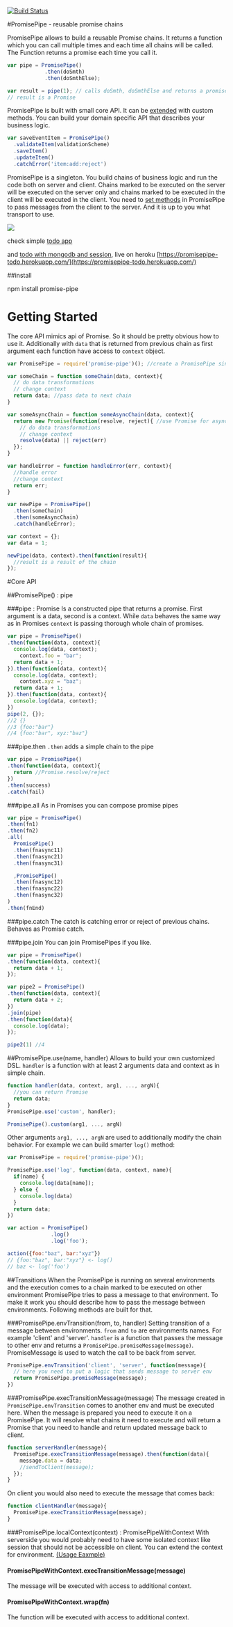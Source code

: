 [![Build Status](https://travis-ci.org/edjafarov/PromisePipe.svg?branch=master)](https://travis-ci.org/edjafarov/PromisePipe)

#PromisePipe - reusable promise chains

PromisePipe allows to build a reusable Promise chains. It returns a function which you can call multiple times and each time all chains will be called. The Function returns a promise each time you call it.

```javascript
var pipe = PromisePipe()
			.then(doSmth)
            .then(doSmthElse);

var result = pipe(1); // calls doSmth, doSmthElse and returns a promise
// result is a Promise

```

PromisePipe is built with small core API. It can be [extended](#promisepipeusename-handler) with custom methods. You can build your domain specific API that describes your business logic.

```javascript
var saveEventItem = PromisePipe()
  .validateItem(validationScheme)
  .saveItem()
  .updateItem()
  .catchError('item:add:reject')
```

PromisePipe is a singleton. You build chains of business logic and run the code both on server and client. Chains marked to be executed on the server will be executed on the server only and chains marked to be executed in the client will be executed in the client. You need to [set methods](#transitions) in PromisePipe to pass messages from the client to the server. And it is up to you what transport to use.

![](http://g.recordit.co/Ck1tyZ5qA8.gif)

check simple [todo app](https://github.com/edjafarov/PromisePipe/tree/master/example/simple-todo)

and [todo with mongodb and session](https://github.com/edjafarov/PromisePipe/tree/master/example/mongotodo), live on heroku [https://promisepipe-todo.herokuapp.com/](https://promisepipe-todo.herokuapp.com/)

##install

npm install promise-pipe


# Getting Started

The core API mimics api of Promise. So it should be pretty obvious how to use it. Additionally with `data` that is returned from previous chain as first argument each function have access to `context` object.

```javascript
var PromisePipe = require('promise-pipe')(); //create a PromisePipe singleton

var someChain = function someChain(data, context){
  // do data transformations
  // change context
  return data; //pass data to next chain
}

var someAsyncChain = function someAsyncChain(data, context){
  return new Promise(function(resolve, reject){ //use Promise for async transformations
    // do data transformations
	// change context
    resolve(data) || reject(err)
  });
}

var handleError = function handleError(err, context){
  //handle error
  //change context
  return err;
}

var newPipe = PromisePipe()
  .then(someChain)
  .then(someAsyncChain)
  .catch(handleError);

var context = {};
var data = 1;

newPipe(data, context).then(function(result){
  //result is a result of the chain
});
```

#Core API

##PromisePipe() : pipe

###pipe : Promise
Is a constructed pipe that returns a promise. First argument is a data, second is a context. While `data` behaves the same way as in Promises `context` is passing thorough whole chain of promises.

```javascript
var pipe = PromisePipe()
.then(function(data, context){
  console.log(data, context);
    context.foo = "bar";
  return data + 1;
}).then(function(data, context){
  console.log(data, context);
    context.xyz = "baz";
  return data + 1;
}).then(function(data, context){
  console.log(data, context);
})
pipe(2, {});
//2 {}
//3 {foo:"bar"}
//4 {foo:"bar", xyz:"baz"}
```
###pipe.then
`.then` adds a simple chain to the pipe
```javascript
var pipe = PromisePipe()
.then(function(data, context){
  return //Promise.resolve/reject
})
.then(success)
.catch(fail)
```
###pipe.all
As in Promises you can compose promise pipes
```javascript
var pipe = PromisePipe()
.then(fn1)
.then(fn2)
.all(
  PromisePipe()
  .then(fnasync11)
  .then(fnasync21)
  .then(fnasync31)

  ,PromisePipe()
  .then(fnasync12)
  .then(fnasync22)
  .then(fnasync32)
)
.then(fnEnd)
```
###pipe.catch
The catch is catching error or reject of previous chains. Behaves as Promise catch.

###pipe.join
You can join PromisePipes if you like.

```javascript
var pipe = PromisePipe()
.then(function(data, context){
  return data + 1;
});

var pipe2 = PromisePipe()
.then(function(data, context){
  return data + 2;
})
.join(pipe)
.then(function(data){
  console.log(data);
});

pipe2(1) //4
```

##PromisePipe.use(name, handler)
Allows to build your own customized DSL. `handler` is a function with at least 2 arguments data and context as in simple chain.

```javascript
function handler(data, context, arg1, ..., argN){
  //you can return Promise
  return data;
}
PromisePipe.use('custom', handler);

PromisePipe().custom(arg1, ..., argN)
```

Other arguments `arg1, ..., argN` are used to additionally modify the chain behavior. For example we can build smarter `log()` method:

```javascript
var PromisePipe = require('promise-pipe')();

PromisePipe.use('log', function(data, context, name){
  if(name) {
    console.log(data[name]);
  } else {
    console.log(data)
  }
  return data;
})

var action = PromisePipe()
			  .log()
              .log('foo');

action({foo:"baz", bar:"xyz"})
// {foo:"baz", bar:"xyz"} <- log()
// baz <- log('foo')
```

##Transitions
When the PromisePipe is running on several environments and the execution comes to a chain marked to be executed on other environment PromisePipe tries to pass a message to that environment. To make it work you should describe how to pass the message between environments. Following methods are built for that.

###PromisePipe.envTransition(from, to, handler)
Setting transition of a message between environments. `from` and `to` are environments names. For example 'client' and 'server'. `handler` is a function that passes the message to other env and returns a `PromisePipe.promiseMessage(message)`. PromiseMessage is used to watch the call to be back from server.

```javascript
PromisePipe.envTransition('client', 'server', function(message){
  // here you need to put a logic that sends message to server env
  return PromisePipe.promiseMessage(message);
})
```
###PromisePipe.execTransitionMessage(message)
The message created in `PromisePipe.envTransition` comes to another env and must be executed here. When the message is prepared you need to execute it on a PromisePipe. It will resolve what chains it need to execute and will return a Promise that you need to handle and return updated message back to client.

```javascript
function serverHandler(message){
  PromisePipe.execTransitionMessage(message).then(function(data){
	message.data = data;
    //sendToClient(message);
  });
}
```
On client you would also need to execute the message that comes back:

```javascript
function clientHandler(message){
  PromisePipe.execTransitionMessage(message);
}
```
###PromisePipe.localContext(context) : PromisePipeWithContext
With serverside you would probably need to have some isolated context like session that should not be accessible on client. You can extend the context for environment. [(Usage Eaxmple)](https://github.com/edjafarov/PromisePipe/blob/20661a4cc5ee14062bd9d4e4b106ff1b69ee8ebc/example/mongotodo/server.js#L39)

#### PromisePipeWithContext.execTransitionMessage(message)
The message will be executed with access to additional context.

#### PromisePipeWithContext.wrap(fn)
The function will be executed with access to additional context.
